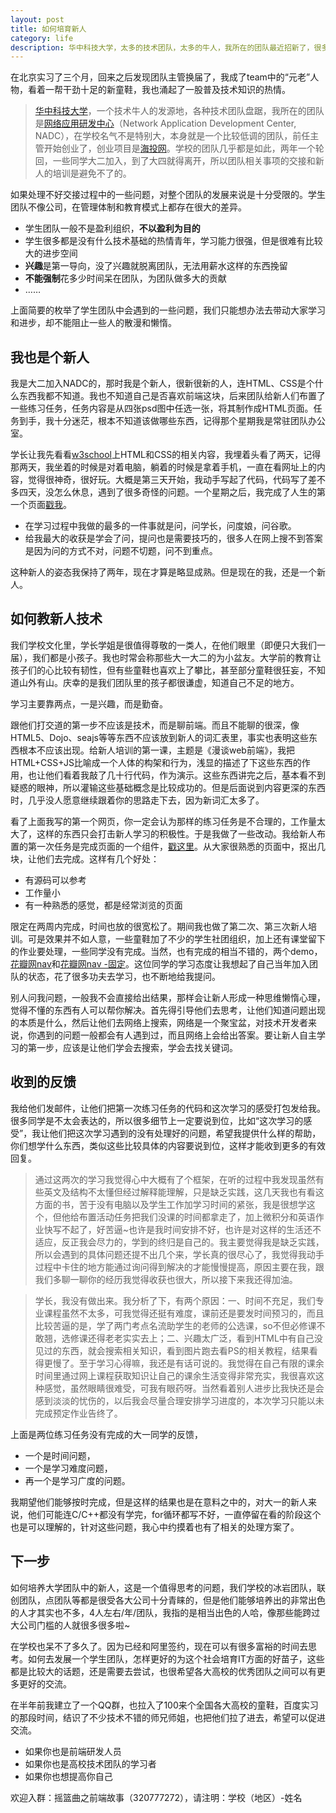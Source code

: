 ```yaml
---
layout: post
title: 如何培育新人
category: life
description: 华中科技大学，太多的技术团队，太多的牛人，我所在的团队最近招新了，很多大一大二的童鞋，他们几乎连HTML是什么都不知道...
---
```


在北京实习了三个月，回来之后发现团队主管换届了，我成了team中的“元老”人物，看着一帮干劲十足的新童鞋，我也涌起了一股普及技术知识的热情。
  
> [华中科技大学][1]，一个技术牛人的发源地，各种技术团队盘踞，我所在的团队是[网络应用研发中心][2]（Network Application Development Center, NADC），在学校名气不是特别大，本身就是一个比较低调的团队，前任主管开始创业了，创业项目是[海投网][3]。学校的团队几乎都是如此，两年一个轮回，一些同学大二加入，到了大四就得离开，所以团队相关事项的交接和新人的培训是避免不了的。
  
如果处理不好交接过程中的一些问题，对整个团队的发展来说是十分受限的。学生团队不像公司，在管理体制和教育模式上都存在很大的差异。

 - 学生团队一般不是盈利组织，**不以盈利为目的**
 - 学生很多都是没有什么技术基础的热情青年，学习能力很强，但是很难有比较大的进步空间
 - **兴趣**是第一导向，没了兴趣就脱离团队，无法用薪水这样的东西挽留
 - **不能强制**花多少时间呆在团队，为团队做多大的贡献
 - ……

上面简要的枚举了学生团队中会遇到的一些问题，我们只能想办法去带动大家学习和进步，却不能阻止一些人的散漫和懒惰。

## 我也是个新人

我是大二加入NADC的，那时我是个新人，很新很新的人，连HTML、CSS是个什么东西我都不知道。我也不知道自己是否喜欢前端这块，后来团队给新人们布置了一些练习任务，任务内容是从四张psd图中任选一张，将其制作成HTML页面。任务到手，我十分迷茫，根本不知道该做哪些东西，记得那个星期我是常驻团队办公室。

学长让我先看看[w3school][4]上HTML和CSS的相关内容，我埋着头看了两天，记得那两天，我坐着的时候是对着电脑，躺着的时候是拿着手机，一直在看网址上的内容，觉得很神奇，很好玩。大概是第三天开始，我动手写起了代码，代码写了差不多四天，没怎么休息，遇到了很多奇怪的问题。一个星期之后，我完成了人生的第一个页面[戳我][5]。

 - 在学习过程中我做的最多的一件事就是问，问学长，问度娘，问谷歌。
 - 给我最大的收获是学会了问，提问也是需要技巧的，很多人在网上搜不到答案是因为问的方式不对，问题不切题，问不到重点。

这种新人的姿态我保持了两年，现在才算是略显成熟。但是现在的我，还是一个新人。

## 如何教新人技术

我们学校文化里，学长学姐是很值得尊敬的一类人，在他们眼里（即便只大我们一届），我们都是小孩子。我也时常会称那些大一大二的为小盆友。大学前的教育让孩子们的心比较有韧性，但有些童鞋也喜欢上了攀比，甚至部分童鞋很狂妄，不知道山外有山。庆幸的是我们团队里的孩子都很谦虚，知道自己不足的地方。

学习主要靠两点，一是兴趣，而是勤奋。

跟他们打交道的第一步不应该是技术，而是聊前端。而且不能聊的很深，像HTML5、Dojo、seajs等等东西不应该放到新人的词汇表里，事实也表明这些东西根本不应该出现。给新人培训的第一课，主题是《漫谈web前端》，我把HTML+CSS+JS比喻成一个人体的构架和行为，浅显的描述了下这些东西的作用，也让他们看着我敲了几十行代码，作为演示。这些东西讲完之后，基本看不到疑惑的眼神，所以灌输这些基础概念是比较成功的。但是后面说到内容更深的东西时，几乎没人愿意继续跟着你的思路走下去，因为新词汇太多了。

看了上面我写的第一个网页，你一定会认为那样的练习任务是不合理的，工作量太大了，这样的东西只会打击新人学习的积极性。于是我做了一些改动。我给新人布置的第一次任务是完成页面的一个组件，[戳这里][6]。从大家很熟悉的页面中，抠出几块，让他们去完成。这样有几个好处：

 - 有源码可以参考
 - 工作量小
 - 有一种熟悉的感觉，都是经常浏览的页面

限定在两周内完成，时间也放的很宽松了。期间我也做了第二次、第三次新人培训。可是效果并不如人意，一些童鞋加了不少的学生社团组织，加上还有课堂留下的作业要处理，一些同学没有完成。当然，也有完成的相当不错的，两个demo，[花瓣网nav][7]和[花瓣网nav -固定][8]。这位同学的学习态度让我想起了自己当年加入团队的状态，花了很多功夫去学习，也不断地给我提问。

别人问我问题，一般我不会直接给出结果，那样会让新人形成一种思维懒惰心理，觉得不懂的东西有人可以帮你解决。首先得引导他们去思考，让他们知道问题出现的本质是什么，然后让他们去网络上搜索，网络是一个聚宝盆，对技术开发者来说，你遇到的问题一般都会有人遇到过，而且网络上会给出答案。要让新人自主学习的第一步，应该是让他们学会去搜索，学会去找关键词。

## 收到的反馈

我给他们发邮件，让他们把第一次练习任务的代码和这次学习的感受打包发给我。很多同学是不太会表达的，所以很多细节上一定要说到位，比如“这次学习的感受”，我让他们把这次学习遇到的没有处理好的问题，希望我提供什么样的帮助，你们想学什么东西，类似这些比较具体的内容要说到位，这样才能收到更多的有效回复。

> 通过这两次的学习我觉得心中大概有了个框架，在听的过程中我发现虽然有些英文及结构不太懂但经过解释能理解，只是缺乏实践，这几天我也有看这方面的书，苦于没有电脑以及学生工作加学习时间的紧张，我是很想学这个，但他给布置活动任务把我们没课的时间都拿走了，加上微积分和英语作业快写不起了，好苦逼~也许是我时间安排不好，也许是对这样的生活还不适应，反正我会尽力的，学到的终归是自己的。我主要觉得我是缺乏实践，所以会遇到的具体问题还提不出几个来，学长真的很尽心了，我觉得我动手过程中卡住的地方能通过询问得到解决的才能慢慢提高，原因主要在我，跟我们多聊一聊你的经历我觉得收获也很大，所以接下来我还得加油。

>  学长，我没有做出来。我分析了下，有两个原因：一、时间不充足，我们专业课程虽然不太多，可我觉得还挺有难度，课前还是要发时间预习的，而且比较苦逼的是，学了两门考点名流助学生的老师的公选课，so不但必修课不敢翘，选修课还得老老实实去上；二、兴趣太广泛，看到HTML中有自己没见过的东西，就会搜索相关知识，看到图片跑去看PS的相关教程，结果看得更慢了。至于学习心得嘛，我还是有话可说的。我觉得在自己有限的课余时间里通过网上课程获取知识让自己的课余生活变得非常充实，我很喜欢这种感觉，虽然眼睛很难受，可我有眼药呀。当然看着别人进步比我快还是会感到淡淡的忧伤的，以后我会尽量合理安排学习进度的，本次学习只能以未完成预定作业告终了。

上面是两位练习任务没有完成的大一同学的反馈，

 - 一个是时间问题，
 - 一个是学习难度问题，
 - 再一个是学习广度的问题。

我期望他们能够按时完成，但是这样的结果也是在意料之中的，对大一的新人来说，他们可能连C/C++都没有学完，for循环都写不好，一直停留在看的阶段这个也是可以理解的，针对这些问题，我心中约摸着也有了相关的处理方案了。

## 下一步

如何培养大学团队中的新人，这是一个值得思考的问题，我们学校的冰岩团队，联创团队，点团队等都是很受各大公司十分青睐的，但是他们能够培养出的非常出色的人才其实也不多，4人左右/年/团队，我指的是相当出色的人哈，像那些能跨过大公司门槛的人就很多很多啦~

在学校也呆不了多久了。因为已经和阿里签约，现在可以有很多富裕的时间去思考。如何去发展一个学生团队，怎样更好的为这个社会培育IT方面的好苗子，这些都是比较大的话题，还是需要去尝试，也很希望各大高校的优秀团队之间可以有更多更好的交流。

在半年前我建立了一个QQ群，也拉入了100来个全国各大高校的童鞋，百度实习的那段时间，结识了不少技术不错的师兄师姐，也把他们拉了进去，希望可以促进交流。

 - 如果你也是前端研发人员
 - 如果你也是高校技术团队的学习者
 - 如果你也想提高你自己

欢迎入群：摇篮曲之前端故事（320777272），请注明：学校（地区）-姓名


[1]: http://www.hust.edu.cn/ 		"华中科技大学"
[2]: http://nadc.org.cn/     		"网络应用研发中心"
[3]: http://xjh.haitou.cc/   		"海投网"
[4]: http://www.w3school.com.cn     "w3school"
[5]: http://qianduannotes.duapp.com/first/index.html    "第一次码前端代码"
[6]: http://qianduannotes.sinaapp.com/tasks/            "第一次练习"
[7]: http://yecheng.sinaapp.com/task1/1/                "yechang 1"
[8]: http://yecheng.sinaapp.com/task1/2/                "yechang 2"